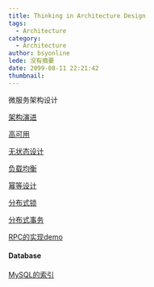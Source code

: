 ```yaml
---
title: Thinking in Architecture Design
tags:
  - Architecture
category:
  - Architecture
author: bsyonline
lede: 没有摘要
date: 2099-08-11 22:21:42
thumbnail:
---
```






微服务架构设计

[架构演进](../../../../2019/09/01/approaches-to-architecture-development/)

[高可用](../../../../2019/09/01/understanding-high-availability/)

[无状态设计]()

[负载均衡]()

[幂等设计](../../../../2019/07/31/understanding-design-with-idempotency/)

[分布式锁](../../../../2019/06/14/lock/)

[分布式事务](../../../..//2019/08/03/destributed-transations/)

[RPC的实现demo](../../../../2019/06/23/implementing-rpc/)

#### Database

[MySQL的索引](../../../../2019/07/28/one-question-one-answer-for-db-index/)

